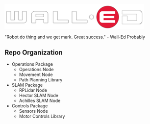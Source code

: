 <p algin="center">
    <img src="./res/wall-ed.png" style="max-width: 90%;">
</p>

"Robot do thing and we get mark. Great success." - Wall-Ed Probably


## Repo Organization
* Operations Package
  * Operations Node
  * Movement Node
  * Path Planning Library
* SLAM Package
  * RPLidar Node
  * Hector SLAM Node
  * Achilles SLAM Node
* Controls Package
  * Sensors Node
  * Motor Controls Library
